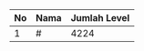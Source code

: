 | No | Nama            | Jumlah Level |
|----|-----------------|--------------|
| 1  | #    |    4224        |
